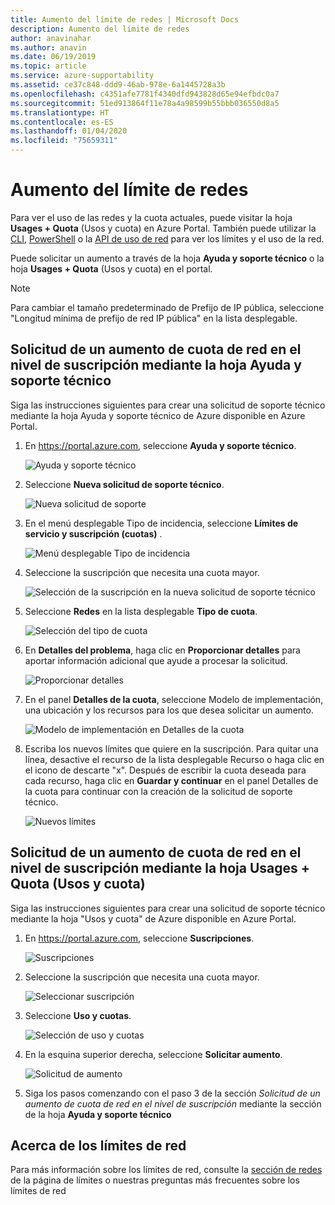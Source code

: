 ```yaml
---
title: Aumento del límite de redes | Microsoft Docs
description: Aumento del límite de redes
author: anavinahar
ms.author: anavin
ms.date: 06/19/2019
ms.topic: article
ms.service: azure-supportability
ms.assetid: ce37c848-ddd9-46ab-978e-6a1445728a3b
ms.openlocfilehash: c4351afe7781f4340dfd943828d65e94efbdc0a7
ms.sourcegitcommit: 51ed913864f11e78a4a98599b55bbb036550d8a5
ms.translationtype: HT
ms.contentlocale: es-ES
ms.lasthandoff: 01/04/2020
ms.locfileid: "75659311"
---
```

# <a name="networking-limit-increase"></a>Aumento del límite de redes

Para ver el uso de las redes y la cuota actuales, puede visitar la hoja **Usages + Quota** (Usos y cuota) en Azure Portal. También puede utilizar la [CLI](https://docs.microsoft.com//cli/azure/network?view=azure-cli-latest#az-network-list-usages), [PowerShell](https://docs.microsoft.com/powershell/module/azurerm.network/get-azurermnetworkusage?view=azurermps-6.13.0) o la [API de uso de red](https://docs.microsoft.com/rest/api/virtualnetwork/virtualnetworks/listusage) para ver los límites y el uso de la red.

Puede solicitar un aumento a través de la hoja **Ayuda y soporte técnico** o la hoja **Usages + Quota** (Usos y cuota) en el portal.

> [!Note]
> Para cambiar el tamaño predeterminado de Prefijo de IP pública, seleccione "Longitud mínima de prefijo de red IP pública" en la lista desplegable.

## <a name="request-networking-quota-increase-at-subscription-level-using-the-help--support-blade"></a>Solicitud de un aumento de cuota de red en el nivel de suscripción mediante la hoja **Ayuda y soporte técnico**

Siga las instrucciones siguientes para crear una solicitud de soporte técnico mediante la hoja Ayuda y soporte técnico de Azure disponible en Azure Portal. 

1. En https://portal.azure.com, seleccione **Ayuda y soporte técnico**.

    ![Ayuda y soporte técnico](./media/resource-manager-core-quotas-request/helpsupport.png)
 
2.  Seleccione **Nueva solicitud de soporte técnico**. 

    ![Nueva solicitud de soporte](./media/resource-manager-core-quotas-request/newsupportrequest.png)

3. En el menú desplegable Tipo de incidencia, seleccione **Límites de servicio y suscripción (cuotas)** .

    ![Menú desplegable Tipo de incidencia](./media/resource-manager-core-quotas-request/issuetypedropdown.png)

4. Seleccione la suscripción que necesita una cuota mayor.

    ![Selección de la suscripción en la nueva solicitud de soporte técnico](./media/resource-manager-core-quotas-request/select-subscription-sr.png)
   
5. Seleccione **Redes** en la lista desplegable **Tipo de cuota**. 

    ![Selección del tipo de cuota](./media/networking-quota-request/select-quota-type-network.png)

6. En **Detalles del problema**, haga clic en **Proporcionar detalles** para aportar información adicional que ayude a procesar la solicitud.

    ![Proporcionar detalles](./media/resource-manager-core-quotas-request/provide-details.png)

7. En el panel **Detalles de la cuota**, seleccione Modelo de implementación, una ubicación y los recursos para los que desea solicitar un aumento.

    ![Modelo de implementación en Detalles de la cuota](./media/networking-quota-request/quota-details-network.png)

8.  Escriba los nuevos límites que quiere en la suscripción. Para quitar una línea, desactive el recurso de la lista desplegable Recurso o haga clic en el icono de descarte "x". Después de escribir la cuota deseada para cada recurso, haga clic en **Guardar y continuar** en el panel Detalles de la cuota para continuar con la creación de la solicitud de soporte técnico.

    ![Nuevos límites](./media/networking-quota-request/network-new-limits.png)


## <a name="request-networking-quota-increase-at-subscription-level-using-usages--quota-blade"></a>Solicitud de un aumento de cuota de red en el nivel de suscripción mediante la hoja **Usages + Quota** (Usos y cuota)

Siga las instrucciones siguientes para crear una solicitud de soporte técnico mediante la hoja "Usos y cuota" de Azure disponible en Azure Portal. 

1. En https://portal.azure.com, seleccione **Suscripciones**.

    ![Suscripciones](./media/resource-manager-core-quotas-request/subscriptions.png)

2. Seleccione la suscripción que necesita una cuota mayor.

    ![Seleccionar suscripción](./media/resource-manager-core-quotas-request/select-subscription.png)

3. Seleccione **Uso y cuotas**.

    ![Selección de uso y cuotas](./media/resource-manager-core-quotas-request/select-usage-quotas.png)

4. En la esquina superior derecha, seleccione **Solicitar aumento**.

    ![Solicitud de aumento](./media/resource-manager-core-quotas-request/request-increase.png)

5. Siga los pasos comenzando con el paso 3 de la sección *Solicitud de un aumento de cuota de red en el nivel de suscripción* mediante la sección de la hoja **Ayuda y soporte técnico**

## <a name="about-networking-limits"></a>Acerca de los límites de red

Para más información sobre los límites de red, consulte la [sección de redes](../azure-resource-manager/management/azure-subscription-service-limits.md#networking-limits) de la página de límites o nuestras preguntas más frecuentes sobre los límites de red

